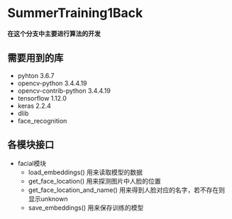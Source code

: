 # SummerTraining1Back
**在这个分支中主要进行算法的开发**
## 需要用到的库
  * pyhton 3.6.7
  * opencv-python 3.4.4.19
  * opencv-contrib-python 3.4.4.19
  * tensorflow 1.12.0
  * keras 2.2.4
  * dlib
  * face_recognition

## 各模块接口
* facial模块
  * load_embeddings() 用来读取模型的数据
  * get_face_location() 用来探测图片中人脸的位置
  * get_face_location_and_name() 用来得到人脸对应的名字，若不存在则显示unknown
  * save_embeddings() 用来保存训练的模型